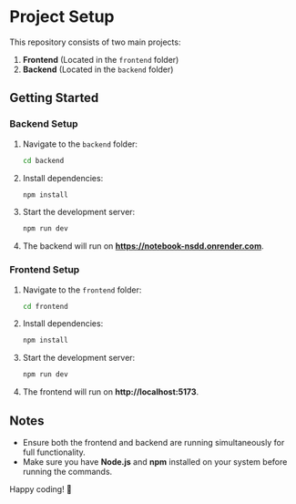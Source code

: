 # Project Setup

This repository consists of two main projects:
1. **Frontend** (Located in the `frontend` folder)
2. **Backend** (Located in the `backend` folder)

## Getting Started

### Backend Setup
1. Navigate to the `backend` folder:
   ```sh
   cd backend
   ```
2. Install dependencies:
   ```sh
   npm install
   ```
3. Start the development server:
   ```sh
   npm run dev
   ```
4. The backend will run on **https://notebook-nsdd.onrender.com**.

### Frontend Setup
1. Navigate to the `frontend` folder:
   ```sh
   cd frontend
   ```
2. Install dependencies:
   ```sh
   npm install
   ```
3. Start the development server:
   ```sh
   npm run dev
   ```
4. The frontend will run on **http://localhost:5173**.

## Notes
- Ensure both the frontend and backend are running simultaneously for full functionality.
- Make sure you have **Node.js** and **npm** installed on your system before running the commands.

Happy coding! 🚀